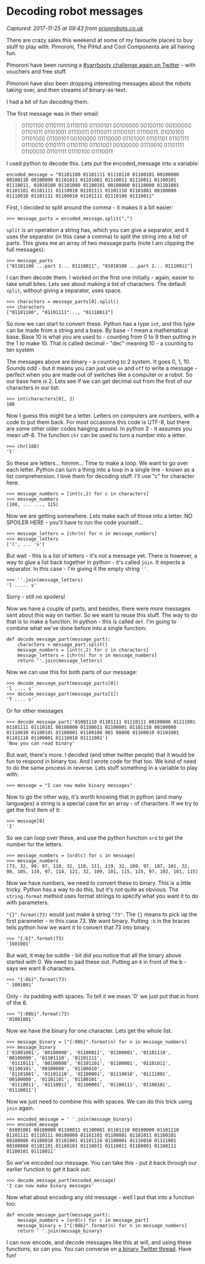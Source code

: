 # Decoding robot messages

_Captured: 2017-11-25 at 09:43 from [orionrobots.co.uk](https://orionrobots.co.uk/2017/11/24/decoding-robot-messages/)_

There are crazy sales this weekend at some of my favourite places to buy stuff to play with. Pimoroni, The PiHut and Cool Components are all having fun.

Pimoroni have been running a [#yarrbooty challenge again on Twitter](https://twitter.com/search?q=%23yarrbooty&src=typd) \- with vouchers and free stuff.

Pimoroni have also been dropping interesting messages about the robots taking over, and then streams of binary-as-text.

I had a bit of fun decoding them.

The first message was in their email:

> 01101100 01101111 01110110 01100101 00100000 00100110 00100000 01101011 01101001 01110011 01110011 01100101 01110011, 01010100 01101000 01100101 00100000 01110000 01101001 01101101 01101111 01110010 01101111 01101110 01101001 00100000 01110010 01101111 01100010 01101111 01110100 01110011

I used python to decode this. Lets put the encoded_message into a variable:
    
    
    encoded_message = "01101100 01101111 01110110 01100101 00100000 00100110 00100000 01101011 01101001 01110011 01110011 01100101 01110011, 01010100 01101000 01100101 00100000 01110000 01101001 01101101 01101111 01110010 01101111 01101110 01101001 00100000 01110010 01101111 01100010 01101111 01110100 01110011"
    

First, I decided to split around the comma - it makes it a bit easier:
    
    
    >>> message_parts = encoded_message.split(",")
    

`split` is an operation a string has, which you can give a separator, and it uses the separator (in this case a comma) to split the string into a list of parts. This gives me an array of two message parts (note I am clipping the full messages):
    
    
    >>> message_parts
    ["01101100 ...part 1... 01110011", "01010100 ...part 2... 01110011"]
    

I can then decode them. I worked on the first one initially - again, easier to take small bites. Lets see about making a list of characters. The default `split`, without giving a separator, uses space.
    
    
    >>> characters = message_parts[0].split()
    >>> characters
    ["01101100", "01101111"..., "01110011"]
    

So now we can start to convert these. Python has a type `int`, and this type can be made from a string and a base. By base - I mean a mathematical base. Base 10 is what you are used to - counting from 0 to 9 then putting in the 1 to make 10. That is called decimal - "dec" meaning 10 - a counting to ten system

The messages above are binary - a counting to 2 system. It goes 0, 1, 10. Sounds odd - but it means you can just use `on` and `off` to write a message - perfect when you are made out of switches like a computer or a robot. So our base here is 2. Lets see if we can get decimal out from the first of our characters in our list:
    
    
    >>> int(characters[0], 2)
    108
    

Now I guess this might be a letter. Letters on computers are numbers, with a code to put them back. For most occasions this code is UTF-8, but there are some other older codes hanging around. In python 3 - it assumes you mean utf-8. The function `chr` can be used to turn a number into a letter.
    
    
    >>> chr(108)
    'l'
    

So these are letters… hmmm… Time to make a loop. We want to go over each letter. Python can turn a thing into a loop in a single line - known as a list comprehension. I love them for decoding stuff. I'll use "c" for character here.
    
    
    >>> message_numbers = [int(c,2) for c in characters]
    >>> message_numbers
    [108, ... ..., 115]
    

Now we are getting somewhere. Lets make each of those into a letter. NO SPOILER HERE - you'll have to run the code yourself…
    
    
    >>> message_letters = [chr(n) for n in message_numbers]
    >>> message_letters
    ['l', ... 's']
    

But wait - this is a list of letters - it's not a message yet. There is however, a way to glue a list back together in python - it's called `join`. It expects a separator. In this case - I'm giving it the empty string `''`.
    
    
    >>> ''.join(message_letters)
    'l ..... s'
    

Sorry - still no spoilers!

Now we have a couple of parts, and besides, there were more messages sent about this way on twitter. So we want to reuse this stuff. The way to do that is to make a function. In python - this is called `def`. I'm going to combine what we've done before into a single function:
    
    
    def decode_message_part(message_part):
        characters = message_part.split()
        message_numbers = [int(c,2) for c in characters]
        message_letters = [chr(n) for n in message_numbers]
        return ''.join(message_letters)
    

Now we can use this for both parts of our message:
    
    
    >>> decode_message_part(message_parts[0])
    'l .... s'
    >>> decode_message_part(message_parts[1])
    'T .... s'
    

Or for other messages
    
    
    >>> decode_message_part('01001110 01101111 01110111 00100000 01111001 01101111 01110101 00100000 01100011 01100001 01101110 00100000 01110010 01100101 01100001 01100100 001 00000 01100010 01101001 01101110 01100001 01110010 01111001')
    'Now you can read binary'
    

But wait, there's more. I decided (and other twitter people) that it would be fun to respond in binary too. And I wrote code for that too. We kind of need to do the same process in reverse. Lets stuff something in a variable to play with:
    
    
    >>> message = "I can now make binary messages"
    

Now to go the other way, it's worth knowing that in python (and many languages) a string is a special case for an array - of characters. If we try to get the first item of it:
    
    
    >>> message[0]
    'I'
    

So we can loop over these, and use the python function `ord` to get the number for the letters.
    
    
    >>> message_numbers = [ord(c) for c in message]
    >>> message_numbers
    [73, 32, 99, 97, 110, 32, 110, 111, 119, 32, 109, 97, 107, 101, 32, 98, 105, 110, 97, 114, 121, 32, 109, 101, 115, 115, 97, 103, 101, 115]
    

Now we have numbers, we need to convert these to binary. This is a little tricky. Python has a way to do this, but it's not quite as obvious. The `string.format` method uses format striings to specify what you want it to do with parameters.

`"{}".format(73)` would just make a string `"73"`. The `{}` means to pick up the first parameter - in this case 73. We want binary. Putting `:b` in the braces tells python how we want it to convert that 73 into binary.
    
    
    >>> "{:b}".format(73)
    '1001001'
    

But wait, it may be subtle - bit did you notice that all the binary above started with 0. We need to pad these out. Putting an `8` in front of the b - says we want 8 characters.
    
    
    >>> "{:8b}".format(73)
    ' 1001001'
    

Only - its padding with spaces. To tell it we mean '0' we just put that in front of the 8.
    
    
    >>> "{:08b}".format(73)
    '01001001'
    

Now we have the binary for one character. Lets get the whole list.
    
    
    >>> message_binary = ["{:08b}".format(n) for n in message_numbers]
    >>> message_binary
    ['01001001', '00100000', '01100011', '01100001', '01101110', '00100000', '01101110', '01101111',
     '01110111', '00100000', '01101101', '01100001', '01101011', '01100101', '00100000', '01100010',
     '01101001', '01101110', '01100001', '01110010', '01111001', '00100000', '01101101', '01100101',
     '01110011', '01110011', '01100001', '01100111', '01100101', '01110011']
    

Now we just need to combine this with spaces. We can do this trick using `join` again.
    
    
    >>> encoded_message = ' '.join(message_binary)
    >>> encoded_message
    '01001001 00100000 01100011 01100001 01101110 00100000 01101110 01101111 01110111 00100000 01101101 01100001 01101011 01100101 00100000 01100010 01101001 01101110 01100001 01110010 01111001 00100000 01101101 01100101 01110011 01110011 01100001 01100111 01100101 01110011'
    

So we've encoded our message. You can take this - put it back through our earlier function to get it back out:
    
    
    >>> decode_message_part(encoded_message)
    'I can now make binary messages'
    

Now what about encoding any old message - well I put that into a function too:
    
    
    def encode_message_part(message_part):
        message_numbers = [ord(c) for c in message_part]
        message_binary = ["{:08b}".format(n) for n in message_numbers]
        return ' '.join(message_binary)
    

I can now encode, and decode messages like this at will, and using these functions, so can you. You can converse on [a binary Twitter thread](https://twitter.com/pimoroni/status/933982270230319104). Have fun!
